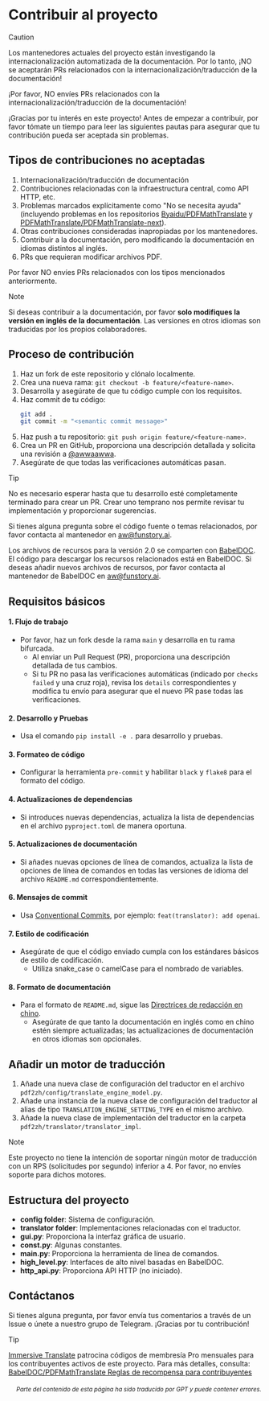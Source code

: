 # Contribuir al proyecto

> [!CAUTION]
>
> Los mantenedores actuales del proyecto están investigando la internacionalización automatizada de la documentación. Por lo tanto, ¡NO se aceptarán PRs relacionados con la internacionalización/traducción de la documentación!
>
> ¡Por favor, NO envíes PRs relacionados con la internacionalización/traducción de la documentación!

¡Gracias por tu interés en este proyecto! Antes de empezar a contribuir, por favor tómate un tiempo para leer las siguientes pautas para asegurar que tu contribución pueda ser aceptada sin problemas.

## Tipos de contribuciones no aceptadas

1. Internacionalización/traducción de documentación
2. Contribuciones relacionadas con la infraestructura central, como API HTTP, etc.
3. Problemas marcados explícitamente como "No se necesita ayuda" (incluyendo problemas en los repositorios [Byaidu/PDFMathTranslate](Byaidu/PDFMathTranslate) y [PDFMathTranslate/PDFMathTranslate-next](PDFMathTranslate/PDFMathTranslate-next)).
4. Otras contribuciones consideradas inapropiadas por los mantenedores.
5. Contribuir a la documentación, pero modificando la documentación en idiomas distintos al inglés.
6. PRs que requieran modificar archivos PDF.

Por favor NO envíes PRs relacionados con los tipos mencionados anteriormente.

> [!NOTE]
>
> Si deseas contribuir a la documentación, por favor **solo modifiques la versión en inglés de la documentación**. Las versiones en otros idiomas son traducidas por los propios colaboradores.

## Proceso de contribución

1. Haz un fork de este repositorio y clónalo localmente.
2. Crea una nueva rama: `git checkout -b feature/<feature-name>`.
3. Desarrolla y asegúrate de que tu código cumple con los requisitos.
4. Haz commit de tu código:
   ```bash
   git add .
   git commit -m "<semantic commit message>"
   ```
5. Haz push a tu repositorio: `git push origin feature/<feature-name>`.
6. Crea un PR en GitHub, proporciona una descripción detallada y solicita una revisión a [@awwaawwa](https://github.com/awwaawwa).
7. Asegúrate de que todas las verificaciones automáticas pasan.

> [!TIP]
>
> No es necesario esperar hasta que tu desarrollo esté completamente terminado para crear un PR. Crear uno temprano nos permite revisar tu implementación y proporcionar sugerencias.
>
> Si tienes alguna pregunta sobre el código fuente o temas relacionados, por favor contacta al mantenedor en aw@funstory.ai.
>
> Los archivos de recursos para la versión 2.0 se comparten con [BabelDOC](https://github.com/funstory-ai/BabelDOC). El código para descargar los recursos relacionados está en BabelDOC. Si deseas añadir nuevos archivos de recursos, por favor contacta al mantenedor de BabelDOC en aw@funstory.ai.

## Requisitos básicos

<h4 id="sop">1. Flujo de trabajo</h4>

- Por favor, haz un fork desde la rama `main` y desarrolla en tu rama bifurcada.
   - Al enviar un Pull Request (PR), proporciona una descripción detallada de tus cambios.
   - Si tu PR no pasa las verificaciones automáticas (indicado por `checks failed` y una cruz roja), revisa los `details` correspondientes y modifica tu envío para asegurar que el nuevo PR pase todas las verificaciones.


<h4 id="dev&test">2. Desarrollo y Pruebas</h4>

- Usa el comando `pip install -e .` para desarrollo y pruebas.


<h4 id="formato">3. Formateo de código</h4>

- Configurar la herramienta `pre-commit` y habilitar `black` y `flake8` para el formato del código.


<h4 id="requpdate">4. Actualizaciones de dependencias</h4>

- Si introduces nuevas dependencias, actualiza la lista de dependencias en el archivo `pyproject.toml` de manera oportuna.


<h4 id="docupdate">5. Actualizaciones de documentación</h4>

- Si añades nuevas opciones de línea de comandos, actualiza la lista de opciones de línea de comandos en todas las versiones de idioma del archivo `README.md` correspondientemente.


<h4 id="commitmsg">6. Mensajes de commit</h4>

- Usa [Conventional Commits](https://www.conventionalcommits.org/en/v1.0.0/), por ejemplo: `feat(translator): add openai`.


<h4 id="codestyle">7. Estilo de codificación</h4>

- Asegúrate de que el código enviado cumpla con los estándares básicos de estilo de codificación.
   - Utiliza snake_case o camelCase para el nombrado de variables.


<h4 id="doctypo">8. Formato de documentación</h4>

- Para el formato de `README.md`, sigue las [Directrices de redacción en chino](https://github.com/sparanoid/chinese-copywriting-guidelines).
   - Asegúrate de que tanto la documentación en inglés como en chino estén siempre actualizadas; las actualizaciones de documentación en otros idiomas son opcionales.

## Añadir un motor de traducción

1. Añade una nueva clase de configuración del traductor en el archivo `pdf2zh/config/translate_engine_model.py`.
2. Añade una instancia de la nueva clase de configuración del traductor al alias de tipo `TRANSLATION_ENGINE_SETTING_TYPE` en el mismo archivo.
3. Añade la nueva clase de implementación del traductor en la carpeta `pdf2zh/translator/translator_impl`.

> [!NOTE]
>
> Este proyecto no tiene la intención de soportar ningún motor de traducción con un RPS (solicitudes por segundo) inferior a 4. Por favor, no envíes soporte para dichos motores.

## Estructura del proyecto

- **config folder**: Sistema de configuración.
- **translator folder**: Implementaciones relacionadas con el traductor.
- **gui.py**: Proporciona la interfaz gráfica de usuario.
- **const.py**: Algunas constantes.
- **main.py**: Proporciona la herramienta de línea de comandos.
- **high_level.py**: Interfaces de alto nivel basadas en BabelDOC.
- **http_api.py**: Proporciona API HTTP (no iniciado).

## Contáctanos

Si tienes alguna pregunta, por favor envía tus comentarios a través de un Issue o únete a nuestro grupo de Telegram. ¡Gracias por tu contribución!

> [!TIP]
>
> [Immersive Translate](https://immersivetranslate.com) patrocina códigos de membresía Pro mensuales para los contribuyentes activos de este proyecto. Para más detalles, consulta: [BabelDOC/PDFMathTranslate Reglas de recompensa para contribuyentes](https://funstory-ai.github.io/BabelDOC/CONTRIBUTOR_REWARD/)

<div align="right"> 
<h6><small>Parte del contenido de esta página ha sido traducido por GPT y puede contener errores.</small></h6>